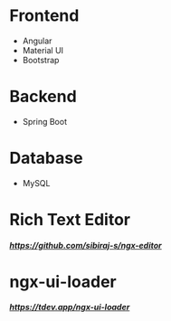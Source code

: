 # Frontend
- Angular
- Material UI
- Bootstrap

# Backend
- Spring Boot

# Database
- MySQL

# Rich Text Editor
##### https://github.com/sibiraj-s/ngx-editor

# ngx-ui-loader
##### https://tdev.app/ngx-ui-loader